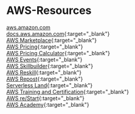 # AWS-Resources  
[aws.amazon.com](https://aws.amazon.com/?target=_blank)  
[docs.aws.amazon.com](https://docs.aws.amazon.com/?nc2=h_ql_doc_do){:target="_blank"}  
[AWS Marketplace](https://aws.amazon.com/marketplace/){:target="_blank"}  
[AWS Pricing](https://aws.amazon.com/pricing/?nc2=h_ql_pr_ln&aws-products-pricing.sort-by=item.additionalFields.productNameLowercase&aws-products-pricing.sort-order=asc&awsf.Free%20Tier%20Type=*all&awsf.tech-category=*all){:target="_blank"}  
[AWS Pricing Calculator](https://calculator.aws/#/?nc2=h_ql_pr_calc){:target="_blank"}  
[AWS Events](https://aws.amazon.com/events/?nc2=h_ql_ev_ev){:target="_blank"}  
[AWS Skillbuilder](https://explore.skillbuilder.aws/){:target="_blank"}  
[AWS Reskill](https://awsreskill.com/){:target="_blank"}  
[AWS Repost](https://repost.aws/){:target="_blank"}  
[Serverless Land](https://serverlessland.com/){:target="_blank"}  
[AWS Training and Certification](https://aws.amazon.com/training/){:target="_blank"}  
[AWS re/Start](https://aws.amazon.com/training/restart/?nc2=sb_ep_res){:target="_blank"}  
[AWS Academy](https://aws.amazon.com/training/awsacademy/?nc2=sb_ep_aca){:target="_blank"}  
